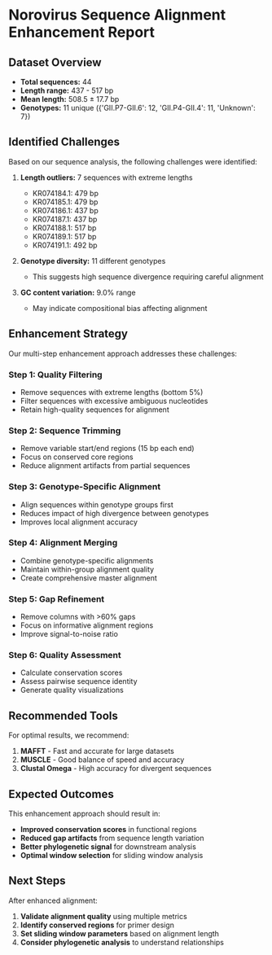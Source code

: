 # Norovirus Sequence Alignment Enhancement Report

## Dataset Overview
- **Total sequences:** 44
- **Length range:** 437 - 517 bp
- **Mean length:** 508.5 ± 17.7 bp
- **Genotypes:** 11 unique ({'GII.P7-GII.6': 12, 'GII.P4-GII.4': 11, 'Unknown': 7})

## Identified Challenges
Based on our sequence analysis, the following challenges were identified:

1. **Length outliers:** 7 sequences with extreme lengths
   - KR074184.1: 479 bp
   - KR074185.1: 479 bp
   - KR074186.1: 437 bp
   - KR074187.1: 437 bp
   - KR074188.1: 517 bp
   - KR074189.1: 517 bp
   - KR074191.1: 492 bp

2. **Genotype diversity:** 11 different genotypes
   - This suggests high sequence divergence requiring careful alignment

3. **GC content variation:** 9.0% range
   - May indicate compositional bias affecting alignment

## Enhancement Strategy
Our multi-step enhancement approach addresses these challenges:

### Step 1: Quality Filtering
- Remove sequences with extreme lengths (bottom 5%)
- Filter sequences with excessive ambiguous nucleotides
- Retain high-quality sequences for alignment

### Step 2: Sequence Trimming
- Remove variable start/end regions (15 bp each end)
- Focus on conserved core regions
- Reduce alignment artifacts from partial sequences

### Step 3: Genotype-Specific Alignment
- Align sequences within genotype groups first
- Reduces impact of high divergence between genotypes
- Improves local alignment accuracy

### Step 4: Alignment Merging
- Combine genotype-specific alignments
- Maintain within-group alignment quality
- Create comprehensive master alignment

### Step 5: Gap Refinement
- Remove columns with >60% gaps
- Focus on informative alignment regions
- Improve signal-to-noise ratio

### Step 6: Quality Assessment
- Calculate conservation scores
- Assess pairwise sequence identity
- Generate quality visualizations

## Recommended Tools
For optimal results, we recommend:

1. **MAFFT** - Fast and accurate for large datasets
2. **MUSCLE** - Good balance of speed and accuracy
3. **Clustal Omega** - High accuracy for divergent sequences

## Expected Outcomes
This enhancement approach should result in:

- **Improved conservation scores** in functional regions
- **Reduced gap artifacts** from sequence length variation
- **Better phylogenetic signal** for downstream analysis
- **Optimal window selection** for sliding window analysis

## Next Steps
After enhanced alignment:

1. **Validate alignment quality** using multiple metrics
2. **Identify conserved regions** for primer design
3. **Set sliding window parameters** based on alignment length
4. **Consider phylogenetic analysis** to understand relationships
